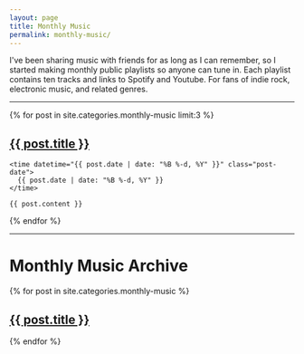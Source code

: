 ```yaml
---
layout: page
title: Monthly Music
permalink: monthly-music/
---
```


I've been sharing music with friends for as long as I can remember, so I started making monthly public playlists so anyone can tune in. Each playlist contains ten tracks and links to Spotify and Youtube. For fans of indie rock, electronic music, and related genres.

***

<div class="posts">
  {% for post in site.categories.monthly-music limit:3 %}
  <article class="post">
    <h1 class="post-title">
      <a href="{{ site.baseurl }}{{ post.url }}">
        {{ post.title }}
      </a>
    </h1>

    <time datetime="{{ post.date | date: "%B %-d, %Y" }}" class="post-date">
      {{ post.date | date: "%B %-d, %Y" }}
    </time>

    {{ post.content }}
  </article>
  {% endfor %}
</div>

***

# Monthly Music Archive

<div>
  {% for post in site.categories.monthly-music %}
  <article class="post" style="margin-bottom:1.25em;">
    <h2 class="post-title">
      <a href="{{ site.baseurl }}{{ post.url }}">
        {{ post.title }}
      </a>
    </h2>
<!--     <time datetime="{{ post.date | date: "%B %-d, %Y" }}" class="post-date">
      {{ post.date | date: "%B %-d, %Y" }}
    </time> -->
  </article>
  {% endfor %}
</div>

